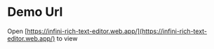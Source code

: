 # Demo Url
Open [https://infini-rich-text-editor.web.app/](https://infini-rich-text-editor.web.app/) to view
